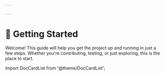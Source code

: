 ```yaml
---

---
```


# 🚀 Getting Started
Welcome! This guide will help you get the project up and running in just a few steps. Whether you're contributing, testing, or just exploring, this is the place to start.


import DocCardList from '@theme/DocCardList';

<DocCardList />